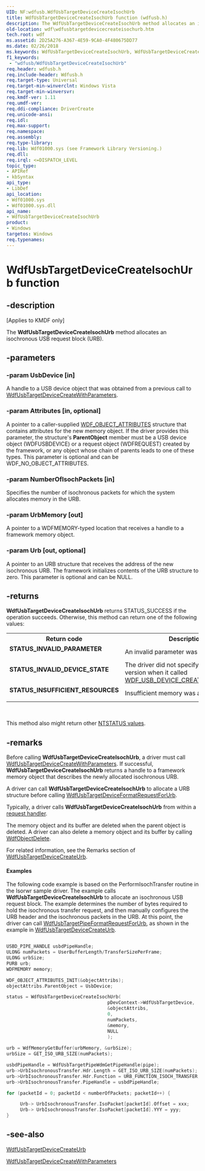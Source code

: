 ```yaml
---
UID: NF:wdfusb.WdfUsbTargetDeviceCreateIsochUrb
title: WdfUsbTargetDeviceCreateIsochUrb function (wdfusb.h)
description: The WdfUsbTargetDeviceCreateIsochUrb method allocates an isochronous USB request block (URB).
old-location: wdf\wdfusbtargetdevicecreateisochurb.htm
tech.root: wdf
ms.assetid: 2D25A276-A367-4E59-9CA0-4F480675DD77
ms.date: 02/26/2018
ms.keywords: WdfUsbTargetDeviceCreateIsochUrb, WdfUsbTargetDeviceCreateIsochUrb method, kmdf.wdfusbtargetdevicecreateisochurb, wdf.wdfusbtargetdevicecreateisochurb, wdfusb/WdfUsbTargetDeviceCreateIsochUrb
f1_keywords:
 - "wdfusb/WdfUsbTargetDeviceCreateIsochUrb"
req.header: wdfusb.h
req.include-header: Wdfusb.h
req.target-type: Universal
req.target-min-winverclnt: Windows Vista
req.target-min-winversvr: 
req.kmdf-ver: 1.11
req.umdf-ver: 
req.ddi-compliance: DriverCreate
req.unicode-ansi: 
req.idl: 
req.max-support: 
req.namespace: 
req.assembly: 
req.type-library: 
req.lib: Wdf01000.sys (see Framework Library Versioning.)
req.dll: 
req.irql: <=DISPATCH_LEVEL
topic_type:
- APIRef
- kbSyntax
api_type:
- LibDef
api_location:
- Wdf01000.sys
- Wdf01000.sys.dll
api_name:
- WdfUsbTargetDeviceCreateIsochUrb
product:
- Windows
targetos: Windows
req.typenames: 
---
```


# WdfUsbTargetDeviceCreateIsochUrb function


## -description


<p class="CCE_Message">[Applies to KMDF only]</p>


   The 
  <b>WdfUsbTargetDeviceCreateIsochUrb</b> method allocates an isochronous USB request block (URB).


## -parameters




### -param UsbDevice [in]

A handle to a USB device object that was obtained from a previous call to <a href="https://docs.microsoft.com/windows-hardware/drivers/ddi/wdfusb/nf-wdfusb-wdfusbtargetdevicecreatewithparameters">WdfUsbTargetDeviceCreateWithParameters</a>.


### -param Attributes [in, optional]

A pointer to a caller-supplied <a href="https://docs.microsoft.com/windows-hardware/drivers/ddi/wdfobject/ns-wdfobject-_wdf_object_attributes">WDF_OBJECT_ATTRIBUTES</a> structure that contains attributes for the new memory object.   If the driver provides this parameter, the structure's <b>ParentObject</b> member must be a USB device object (WDFUSBDEVICE) or a request object (WDFREQUEST) created by the framework, or any object whose chain of parents leads to one of these types. This parameter is optional and can be WDF_NO_OBJECT_ATTRIBUTES.


### -param NumberOfIsochPackets [in]

Specifies the number of isochronous packets for which the system allocates memory in the URB.


### -param UrbMemory [out]

A pointer to a WDFMEMORY-typed location that receives a handle to a framework memory object.


### -param Urb [out, optional]

A pointer to an URB structure that receives the address of the new isochronous URB. The framework initializes contents of the URB structure to zero. This parameter is optional and can be NULL.


## -returns



<b>WdfUsbTargetDeviceCreateIsochUrb</b> returns STATUS_SUCCESS if the operation succeeds. Otherwise, this method can return one of the following values:

<table>
<tr>
<th>Return code</th>
<th>Description</th>
</tr>
<tr>
<td width="40%">
<dl>
<dt><b>STATUS_INVALID_PARAMETER</b></dt>
</dl>
</td>
<td width="60%">
An invalid parameter was detected.

</td>
</tr>
<tr>
<td width="40%">
<dl>
<dt><b>STATUS_INVALID_DEVICE_STATE</b></dt>
</dl>
</td>
<td width="60%">
The driver did not specify a client contract version when it called <a href="https://docs.microsoft.com/windows-hardware/drivers/ddi/wdfusb/nf-wdfusb-wdf_usb_device_create_config_init">WDF_USB_DEVICE_CREATE_CONFIG_INIT</a>.

</td>
</tr>
<tr>
<td width="40%">
<dl>
<dt><b>STATUS_INSUFFICIENT_RESOURCES</b></dt>
</dl>
</td>
<td width="60%">
Insufficient memory was available.

</td>
</tr>
</table>
 

This method also might return other <a href="https://docs.microsoft.com/windows-hardware/drivers/kernel/ntstatus-values">NTSTATUS values</a>.




## -remarks



Before calling <b>WdfUsbTargetDeviceCreateIsochUrb</b>, a driver must call <a href="https://docs.microsoft.com/windows-hardware/drivers/ddi/wdfusb/nf-wdfusb-wdfusbtargetdevicecreatewithparameters">WdfUsbTargetDeviceCreateWithParameters</a>. If successful, <b>WdfUsbTargetDeviceCreateIsochUrb</b> returns a handle to a framework memory object that describes the newly allocated isochronous URB.

A driver can call <b>WdfUsbTargetDeviceCreateIsochUrb</b> to allocate a URB structure before calling <a href="https://docs.microsoft.com/windows-hardware/drivers/ddi/wdfusb/nf-wdfusb-wdfusbtargetdeviceformatrequestforurb">WdfUsbTargetDeviceFormatRequestForUrb</a>.

Typically, a driver calls <b>WdfUsbTargetDeviceCreateIsochUrb</b> from within a <a href="https://docs.microsoft.com/windows-hardware/drivers/wdf/request-handlers">request handler</a>.

The memory object and its buffer are deleted when the parent object is deleted. A driver can also delete a memory object and its buffer by calling <a href="https://docs.microsoft.com/windows-hardware/drivers/ddi/wdfobject/nf-wdfobject-wdfobjectdelete">WdfObjectDelete</a>.

For related information, see the Remarks section of <a href="https://docs.microsoft.com/windows-hardware/drivers/ddi/wdfusb/nf-wdfusb-wdfusbtargetdevicecreateurb">WdfUsbTargetDeviceCreateUrb</a>.


#### Examples

The following code example is based on the PerformIsochTransfer routine in the Isorwr sample driver. The example calls <b>WdfUsbTargetDeviceCreateIsochUrb</b> to allocate an isochronous USB request block. The example determines the number  of bytes required to hold the isochronous transfer request, and then manually configures the URB header and the isochronous packets in the URB.  At this point, the driver can call <a href="https://docs.microsoft.com/windows-hardware/drivers/ddi/wdfusb/nf-wdfusb-wdfusbtargetpipeformatrequestforurb">WdfUsbTargetPipeFormatRequestForUrb</a>, as shown in the example in  <a href="https://docs.microsoft.com/windows-hardware/drivers/ddi/wdfusb/nf-wdfusb-wdfusbtargetdevicecreateurb">WdfUsbTargetDeviceCreateUrb</a>.

```cpp

USBD_PIPE_HANDLE usbdPipeHandle;
ULONG numPackets = UserBufferLength/TransferSizePerFrame;
ULONG urbSize;
PURB urb;  
WDFMEMORY memory;

WDF_OBJECT_ATTRIBUTES_INIT(&objectAttribs);  
objectAttribs.ParentObject = UsbDevice;

status = WdfUsbTargetDeviceCreateIsochUrb(
                                     pDevContext->WdfUsbTargetDevice,  
                                     &objectAttribs,  
                                     0, 
                                     numPackets, 
                                     &memory,  
                                     NULL  
                                     ); 
 
urb = WdfMemoryGetBuffer(urbMemory, &urbSize); 
urbSize = GET_ISO_URB_SIZE(numPackets);  

usbdPipeHandle = WdfUsbTargetPipeWdmGetPipeHandle(pipe);
urb->UrbIsochronousTransfer.Hdr.Length = GET_ISO_URB_SIZE(numPackets);  
urb->UrbIsochronousTransfer.Hdr.Function = URB_FUNCTION_ISOCH_TRANSFER;  
urb->UrbIsochronousTransfer.PipeHandle = usbdPipeHandle; 

for (packetId = 0; packetId < numberOfPackets; packetId++) {

     Urb-> UrbIsochronousTransfer.IsoPacket[packetId].Offset = xxx;
     Urb-> UrbIsochronousTransfer.IsoPacket[packetId].YYY = yyy;
}


```



## -see-also




<a href="https://docs.microsoft.com/windows-hardware/drivers/ddi/wdfusb/nf-wdfusb-wdfusbtargetdevicecreateurb">WdfUsbTargetDeviceCreateUrb</a>



<a href="https://docs.microsoft.com/windows-hardware/drivers/ddi/wdfusb/nf-wdfusb-wdfusbtargetdevicecreatewithparameters">WdfUsbTargetDeviceCreateWithParameters</a>
 

 

